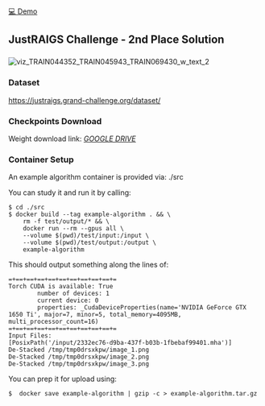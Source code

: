 [💻 Demo]([url](https://huggingface.co/spaces/danpresil/JustRAIGS-IEEE-ISBI-2024-3rd-place-solution-DEMO))

## JustRAIGS Challenge - 2nd Place Solution

###
![viz_TRAIN044352_TRAIN045943_TRAIN069430_w_text_2](https://github.com/danpresil/JustRAIGS-IEEE-ISBI-2024/assets/23153756/f844e60b-e667-453f-a7db-a642fd4ffef9)

### Dataset
https://justraigs.grand-challenge.org/dataset/

### Checkpoints Download
Weight download link: *[GOOGLE DRIVE](https://drive.google.com/drive/folders/1uBeit6hzT_uRD_t1liC6AQ18T36QY6RO?usp=sharing)*

### Container Setup 
An example algorithm container is provided via: ./src

You can study it and run it by calling:

    $ cd ./src
    $ docker build --tag example-algorithm . && \
        rm -f test/output/* && \
        docker run --rm --gpus all \
        --volume $(pwd)/test/input:/input \
        --volume $(pwd)/test/output:/output \
        example-algorithm

This should output something along the lines of:

    =+==+==+==+==+==+==+==+==+==+=
    Torch CUDA is available: True
            number of devices: 1
            current device: 0
            properties: _CudaDeviceProperties(name='NVIDIA GeForce GTX 1650 Ti', major=7, minor=5, total_memory=4095MB, multi_processor_count=16)
    =+==+==+==+==+==+==+==+==+==+=
    Input Files:
    [PosixPath('/input/2332ec76-d9ba-437f-b03b-1fbebaf99401.mha')]
    De-Stacked /tmp/tmp0drsxkpw/image_1.png
    De-Stacked /tmp/tmp0drsxkpw/image_2.png
    De-Stacked /tmp/tmp0drsxkpw/image_3.png

You can prep it for upload using:

    $  docker save example-algorithm | gzip -c > example-algorithm.tar.gz


